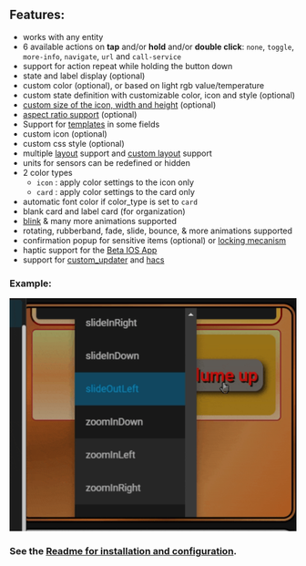 ## Features:

- works with any entity
- 6 available actions on **tap** and/or **hold** and/or **double click**: `none`, `toggle`, `more-info`, `navigate`, `url` and `call-service`
- support for action repeat while holding the button down
- state and label display (optional)
- custom color (optional), or based on light rgb value/temperature
- custom state definition with customizable color, icon and style (optional)
- [custom size of the icon, width and height](#Play-with-width-height-and-icon-size) (optional)
- [aspect ratio support](#aspect-ratio) (optional)
- Support for [templates](#templates) in some fields
- custom icon (optional)
- custom css style (optional)
- multiple [layout](#Layout) support and [custom layout](#advanced-styling-options) support
- units for sensors can be redefined or hidden
- 2 color types
  - `icon` : apply color settings to the icon only
  - `card` : apply color settings to the card only
- automatic font color if color_type is set to `card`
- blank card and label card (for organization)
- [blink](#blink) & many more animations supported
- rotating, rubberband, fade, slide, bounce, & more animations supported
- confirmation popup for sensitive items (optional) or [locking mecanism](#lock)
- haptic support for the [Beta IOS App](http://home-assistant.io/ios/beta)
- support for [custom_updater](https://github.com/custom-components/custom_updater) and [hacs](https://github.com/custom-components/hacs)

### Example:
<img src="https://github.com/harvardmartian/button-card/blob/master/examples/zoomInRight_example.gif?raw=true" width="509px">

### See the <a href="https://github.com/harvardmartian/button-card/blob/master/README.md" target="_blank">Readme for installation and configuration</a>.
